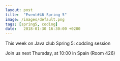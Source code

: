 ```yaml
---
layout: post
title:  "Event#46 Spring 5"
image: /images/default.png
tags: [spring5, coding]
date:   2018-01-30 16:30:00 +0200
---
```


This week on Java club
Spring 5: codding session

Join us next Thursday, at 10:00 in Spain (Room 426) 
